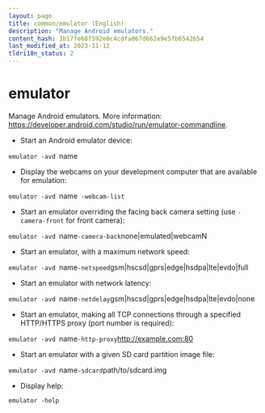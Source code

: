 ```yaml
---
layout: page
title: common/emulator (English)
description: "Manage Android emulators."
content_hash: 3b17fe68f592e0c4cdfa067d662e9e5fb6542654
last_modified_at: 2023-11-12
tldri18n_status: 2
---
```

# emulator

Manage Android emulators.
More information: <https://developer.android.com/studio/run/emulator-commandline>.

- Start an Android emulator device:

`emulator -avd `<span class="tldr-var badge badge-pill bg-dark-lm bg-white-dm text-white-lm text-dark-dm font-weight-bold">name</span>

- Display the webcams on your development computer that are available for emulation:

`emulator -avd `<span class="tldr-var badge badge-pill bg-dark-lm bg-white-dm text-white-lm text-dark-dm font-weight-bold">name</span>` -webcam-list`

- Start an emulator overriding the facing back camera setting (use `-camera-front` for front camera):

`emulator -avd `<span class="tldr-var badge badge-pill bg-dark-lm bg-white-dm text-white-lm text-dark-dm font-weight-bold">name</span>` -camera-back `<span class="tldr-var badge badge-pill bg-dark-lm bg-white-dm text-white-lm text-dark-dm font-weight-bold">none|emulated|webcamN</span>

- Start an emulator, with a maximum network speed:

`emulator -avd `<span class="tldr-var badge badge-pill bg-dark-lm bg-white-dm text-white-lm text-dark-dm font-weight-bold">name</span>` -netspeed `<span class="tldr-var badge badge-pill bg-dark-lm bg-white-dm text-white-lm text-dark-dm font-weight-bold">gsm|hscsd|gprs|edge|hsdpa|lte|evdo|full</span>

- Start an emulator with network latency:

`emulator -avd `<span class="tldr-var badge badge-pill bg-dark-lm bg-white-dm text-white-lm text-dark-dm font-weight-bold">name</span>` -netdelay `<span class="tldr-var badge badge-pill bg-dark-lm bg-white-dm text-white-lm text-dark-dm font-weight-bold">gsm|hscsd|gprs|edge|hsdpa|lte|evdo|none</span>

- Start an emulator, making all TCP connections through a specified HTTP/HTTPS proxy (port number is required):

`emulator -avd `<span class="tldr-var badge badge-pill bg-dark-lm bg-white-dm text-white-lm text-dark-dm font-weight-bold">name</span>` -http-proxy `<span class="tldr-var badge badge-pill bg-dark-lm bg-white-dm text-white-lm text-dark-dm font-weight-bold">http://example.com:80</span>

- Start an emulator with a given SD card partition image file:

`emulator -avd `<span class="tldr-var badge badge-pill bg-dark-lm bg-white-dm text-white-lm text-dark-dm font-weight-bold">name</span>` -sdcard `<span class="tldr-var badge badge-pill bg-dark-lm bg-white-dm text-white-lm text-dark-dm font-weight-bold">path/to/sdcard.img</span>

- Display help:

`emulator -help`
